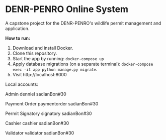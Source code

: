 # DENR-PENRO Online System

A capstone project for the DENR-PENRO's wildlife permit management and application.

**How to run:**
1. Download and install Docker.
2. Clone this repository.
3. Start the app by running: `docker-compose up`
4. Apply database migrations (on a separate terminal): `docker-compose exec -it app python manage.py migrate`.
5. Visit http://localhost:8000


Local accounts:

Admin
denniel
sadianBon#30

Payment Order
paymentorder
sadianBon#30

Permit Signatory
signatory
sadianBon#30

Cashier
cashier
sadianBon#30

Validator
validator
sadianBon#30
